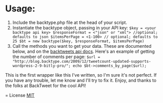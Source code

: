 # Usage:

1. Include the backtype.php file at the head of your script.
2. Instantiate the backtype object, passing in your API key:
	`$key = <your backtype api key>
	$responseFormat = <"json" or "xml"> //optional; defaults to json
	$itemsPerPage = <1-100> // optional; defaults to 25
	$bt = new backtype($key, $responseFormat, $itemsPerPage)`
3. Call the methods you want to get your data.  These are documented below, and on the [backtweets api docs](http://www.backtype.com/developers).  Here's an example of getting the number of comments per page:
	`$url = "http://blog.backtype.com/2009/12/tweetcount-updated-supports-wordpress-2-9-bitly-pro/";
	echo $bt->comments_by_page($url);`

This is the first wrapper like this I've written, so I'm sure it's not perfect. If you have any trouble, let me know and I'll try to fix it.  Enjoy, and thanks to the folks at BackTweet for the cool API!

= License
[MIT](http://www.opensource.org/licenses/mit-license.php)